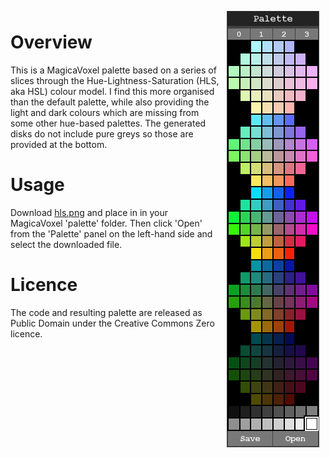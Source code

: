 <img src="screenshot.png" align="right" hspace="10" vspace="6">

# Overview
This is a MagicaVoxel palette based on a series of slices through the Hue-Lightness-Saturation (HLS, aka HSL) colour model. I find this more organised than the default palette, while also providing the light and dark colours which are missing from some other hue-based palettes. The generated disks do not include pure greys so those are provided at the bottom.

# Usage
Download [hls.png](/hls.png) and place in in your MagicaVoxel 'palette' folder. Then click 'Open' from the 'Palette' panel on the left-hand side and select the downloaded file.

# Licence
The code and resulting palette are released as Public Domain under the Creative Commons Zero licence.
